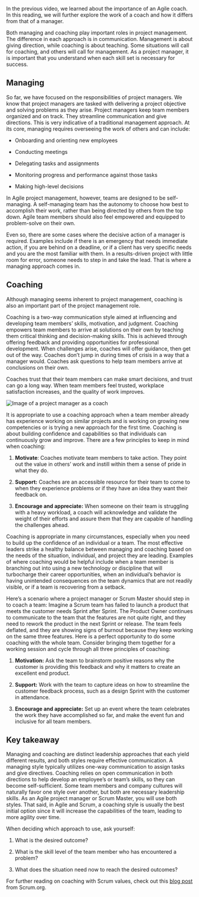 In the previous video, we learned about the importance of an Agile coach. In this reading, we will further explore the work of a coach and how it differs from that of a manager. 

Both managing and coaching play important roles in project management. The difference in each approach is in communication. Management is about giving direction, while coaching is about teaching. Some situations will call for coaching, and others will call for management. As a project manager, it is important that you understand when each skill set is necessary for success. 

## **Managing**

So far, we have focused on the responsibilities of project managers. We know that project managers are tasked with delivering a project objective and solving problems as they arise. Project managers keep team members organized and on track. They streamline communication and give directions. This is very indicative of a traditional management approach. At its core, managing requires overseeing the work of others and can include: 

- Onboarding and orienting new employees
    
- Conducting meetings
    
- Delegating tasks and assignments
    
- Monitoring progress and performance against those tasks
    
- Making high-level decisions
    

In Agile project management, however, teams are designed to be self-managing. A self-managing team has the autonomy to choose how best to accomplish their work, rather than being directed by others from the top down. Agile team members should also feel empowered and equipped to problem-solve on their own.

Even so, there are some cases where the decisive action of a manager is required. Examples include if there is an emergency that needs immediate action, if you are behind on a deadline, or if a client has very specific needs and you are the most familiar with them. In a results-driven project with little room for error, someone needs to step in and take the lead. That is where a managing approach comes in. 

## **Coaching** 

Although managing seems inherent to project management, coaching is also an important part of the project management role. 

Coaching is a two-way communication style aimed at influencing and developing team members’ skills, motivation, and judgment. Coaching empowers team members to arrive at solutions on their own by teaching them critical thinking and decision-making skills. This is achieved through offering feedback and providing opportunities for professional development. When challenges arise, coaches will offer guidance, then get out of the way. Coaches don’t jump in during times of crisis in a way that a manager would. Coaches ask questions to help team members arrive at conclusions on their own.  

Coaches trust that their team members can make smart decisions, and trust can go a long way. When team members feel trusted, workplace satisfaction increases, and the quality of work improves.

![Image of a project manager as a coach](https://d3c33hcgiwev3.cloudfront.net/imageAssetProxy.v1/hwegfajDT-WHoH2ow1_lWA_463197e8e7b44c65b0443de77f12a25a_C5M4L2R2.png?expiry=1704067200000&hmac=bSwTl9l3LGh85UC2FO7J_6ym94OvEwR62a9w7sQu6OM)

It is appropriate to use a coaching approach when a team member already has experience working on similar projects and is working on growing new competencies or is trying a new approach for the first time. Coaching is about building confidence and capabilities so that individuals can continuously grow and improve. There are a few principles to keep in mind when coaching: 

1. **Motivate**: Coaches motivate team members to take action. They point out the value in others’ work and instill within them a sense of pride in what they do. 
    
2. **Support:** Coaches are an accessible resource for their team to come to when they experience problems or if they have an idea they want their feedback on. 
    
3. **Encourage and appreciate:** When someone on their team is struggling with a heavy workload, a coach will acknowledge and validate the weight of their efforts and assure them that they are capable of handling the challenges ahead.
    

Coaching is appropriate in many circumstances, especially when you need to build up the confidence of an individual or a team. The most effective leaders strike a healthy balance between managing and coaching based on the needs of the situation, individual, and project they are leading. Examples of where coaching would be helpful include when a team member is branching out into using a new technology or discipline that will turbocharge their career opportunities, when an individual’s behavior is having unintended consequences on the team dynamics that are not readily visible, or if a team is recovering from a setback.

Here’s a scenario where a project manager or Scrum Master should step in to coach a team: Imagine a Scrum team has failed to launch a product that meets the customer needs Sprint after Sprint. The Product Owner continues to communicate to the team that the features are not quite right, and they need to rework the product in the next Sprint or release. The team feels deflated, and they are showing signs of burnout because they keep working on the same three features. Here is a perfect opportunity to do some coaching with the whole team. Consider bringing them together for a working session and cycle through all three principles of coaching:

1. **Motivation:** Ask the team to brainstorm positive reasons why the customer is providing this feedback and why it matters to create an excellent end product.  
    
2. **Support:** Work with the team to capture ideas on how to streamline the customer feedback process, such as a design Sprint with the customer in attendance.
    
3. **Encourage and appreciate:** Set up an event where the team celebrates the work they have accomplished so far, and make the event fun and inclusive for all team members.
    

## **Key takeaway** 

Managing and coaching are distinct leadership approaches that each yield different results, and both styles require effective communication. A managing style typically utilizes one-way communication to assign tasks and give directives. Coaching relies on open communication in both directions to help develop an employee’s or team’s skills, so they can become self-sufficient. Some team members and company cultures will naturally favor one style over another, but both are necessary leadership skills. As an Agile project manager or Scrum Master, you will use both styles. That said, in Agile and Scrum, a coaching style is usually the best initial option since it will increase the capabilities of the team, leading to more agility over time. 

When deciding which approach to use, ask yourself:  

1. What is the desired outcome? 
    
2. What is the skill level of the team member who has encountered a problem? 
    
3. What does the situation need now to reach the desired outcomes?
    

For further reading on coaching with Scrum values, check out this [blog post](https://www.scrum.org/resources/blog/4-ways-coach-scrum-values) from Scrum.org.